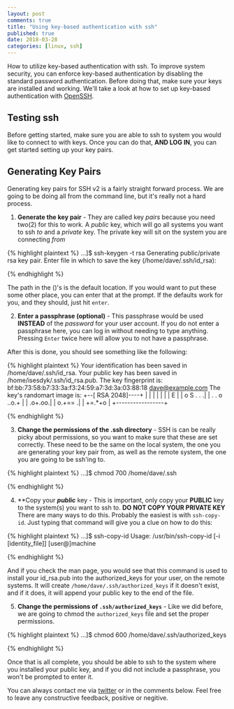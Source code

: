```yaml
---
layout: post
comments: true
title: "Using key-based authentication with ssh"
published: true
date: 2018-03-28
categories: [linux, ssh]
---
```


How to utilize key-based authentication with ssh. To improve system security, you can enforce key-based authentication by disabling the standard password authentication. Before doing that, make sure your keys are installed and working. We'll take a look at how to set up key-based authentication with [OpenSSH](https://www.openssh.com).


## Testing ssh
Before getting started, make sure you are able to ssh to system you would like to connect to with keys. Once you can do that, **AND LOG IN**, you can get started setting up your key pairs.

## Generating Key Pairs
Generating key pairs for SSH v2 is a fairly straight forward process. We are going to be doing all from the command line, but it's really not a hard process.

1. **Generate the key pair** - They are called key *pairs* because you need two(2) for this to work. A *public* key, which will go all systems you want to ssh *to* and a *private* key. The private key will sit on the system you are connecting *from*

{% highlight plaintext %}
...]$ ssh-keygen -t rsa
Generating public/private rsa key pair.
Enter file in which to save the key (/home/dave/.ssh/id_rsa):

{% endhighlight %}

The path in the ()'s is the default location. If you would want to put these some other place, you can enter that at the prompt. If the defaults work for you, and they should, just hit `enter`.

2. **Enter a passphrase (optional)** - This passphrase would be used **INSTEAD** of the *password* for your user account. If you do not enter a passphrase here, you can log in without needing to type anything. Pressing `Enter` twice here will allow you to not have a passphrase. 

After this is done, you should see something like the following:

{% highlight plaintext %}
Your identification has been saved in /home/dave/.ssh/id_rsa.
Your public key has been saved in /home/isesdyk/.ssh/id_rsa.pub.
The key fingerprint is:
bf:bb:73:58:b7:33:3a:f3:24:59:a7:3d:3a:03:88:18 dave@example.com
The key's randomart image is:
+--[ RSA 2048]----+
|                 |
|                 |
|                 |
|     E           |
|      o S .   . .|
|     . . o ..o.+ |
|          .o+.oo.|
|          o.+== .|
|          +=.*+o |
+-----------------+

{% endhighlight %}

3. **Change the permissions of the .ssh directory** - SSH is can be really picky about permissions, so you want to make sure that these are set correctly. These need to be the same on the local system, the one you are generating your key pair from, as well as the remote system, the one you are going to be ssh'ing to.

{% highlight plaintext %}
...]$ chmod 700 /home/dave/.ssh

{% endhighlight %}

4. **Copy your **_public_** key - This is important, only copy your **PUBLIC** key to the system(s) you want to ssh to. **DO NOT COPY YOUR PRIVATE KEY** There are many ways to do this. Probably the easiest is with `ssh-copy-id`. Just typing that command will give you a clue on how to do this:

{% highlight plaintext %}
...]$ ssh-copy-id
Usage: /usr/bin/ssh-copy-id [-i [identity_file]] [user@]machine

{% endhighlight %}

And if you check the man page, you would see that this command is used to install your id_rsa.pub into the authorized_keys for your user, on the remote systems. It will create `/home/dave/.ssh/authorized_keys` if it doesn't exist, and if it does, it will append your public key to the end of the file.

5. **Change the permissions of `.ssh/authorized_keys`** - Like we did before, we are going to chmod the `authorized_keys` file and set the proper permissions.

{% highlight plaintext %}
...]$ chmod 600 /home/dave/.ssh/authorized_keys

{% endhighlight %}

Once that is all complete, you should be able to ssh to the system where you installed your public key, and if you did not include a passphrase, you won't be prompted to enter it.

You can always contact me via [twitter](https://twitter.com/dkalaluhi) or in the comments below. Feel free to leave any constructive feedback, positive or negitive.